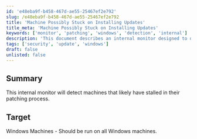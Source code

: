 ```yaml
---
id: 'e48eba9f-b458-467d-ae55-25467ef2e792'
slug: /e48eba9f-b458-467d-ae55-25467ef2e792
title: 'Machine Possibly Stuck on Installing Updates'
title_meta: 'Machine Possibly Stuck on Installing Updates'
keywords: ['monitor', 'patching', 'windows', 'detection', 'internal']
description: 'This document describes an internal monitor designed to detect Windows machines that are likely experiencing stalled patching processes, ensuring timely updates and security compliance.'
tags: ['security', 'update', 'windows']
draft: false
unlisted: false
---
```


## Summary

This internal monitor will detect machines that likely have stalled in their patching process.

## Target

Windows Machines - Should be run on all Windows machines.
